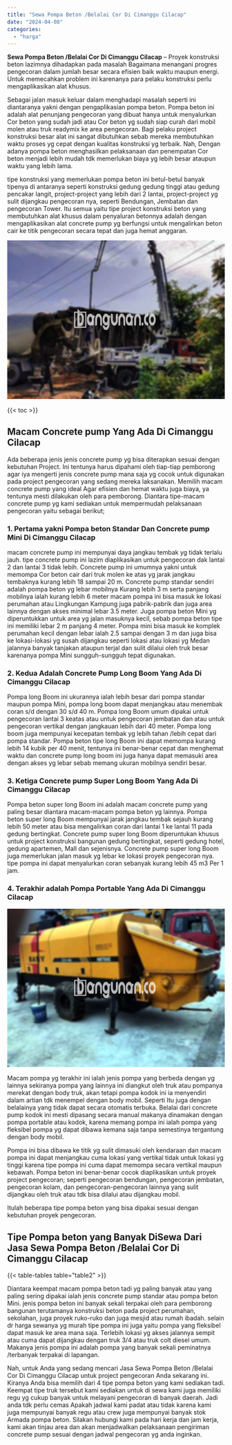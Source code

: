 ```yaml
---
title: "Sewa Pompa Beton /Belalai Cor Di Cimanggu Cilacap"
date: "2024-04-08"
categories: 
  - "harga"
---
```


**Sewa Pompa Beton /Belalai Cor Di Cimanggu Cilacap** – Proyek konstruksi beton lazimnya dihadapkan pada masalah Bagaimana menangani progres pengecoran dalam jumlah besar secara efisien baik waktu maupun energi. Untuk memecahkan problem ini karenanya para pelaku konstruksi perlu mengaplikasikan alat khusus.

Sebagai jalan masuk keluar dalam menghadapi masalah seperti ini diantaranya yakni dengan pengaplikasian pompa beton. Pompa beton ini adalah alat penunjang pengecoran yang dibuat hanya untuk menyalurkan Cor beton yang sudah jadi atau Cor beton yg sudah siap curah dari mobil molen atau truk readymix ke area pengecoran. Bagi pelaku project konstruksi besar alat ini sangat dibutuhkan sebab mereka membutuhkan waktu proses yg cepat dengan kualitas konstruksi yg terbaik. Nah, Dengan adanya pompa beton menghasilkan pelaksanaan dan penempatan Cor beton menjadi lebih mudah tdk memerlukan biaya yg lebih besar ataupun waktu yang lebih lama.

tipe konstruksi yang memerlukan pompa beton ini betul-betul banyak tipenya di antaranya seperti konstruksi gedung gedung tinggi atau gedung pencakar langit, project-project yang lebih dari 2 lantai, project-project yg sulit dijangkau pengecoran nya, seperti Bendungan, Jembatan dan pengecoran Tower. Itu semua yaitu tipe project konstruksi beton yang membutuhkan alat khusus dalam penyaluran betonnya adalah dengan mengaplikasikan alat concrete pump yg berfungsi untuk mengalirkan beton cair ke titik pengecoran secara tepat dan juga hemat anggaran.

![Sewa Pompa Beton /Belalai Cor Di Cimanggu Cilacap](/images/sewa-concrete-pump-26.png)

{{< toc >}}

## Macam Concrete pump Yang Ada Di Cimanggu Cilacap

Ada beberapa jenis jenis concrete pump yg bisa diterapkan sesuai dengan kebutuhan Project. Ini tentunya harus dipahami oleh tiap-tiap pemborong agar iya mengerti jenis concrete pump mana saja yg cocok untuk digunakan pada project pengecoran yang sedang mereka laksanakan. Memilih macam concrete pump yang ideal Agar efisien dan hemat waktu juga biaya, ya tentunya mesti dilakukan oleh para pemborong. Diantara tipe-macam concrete pump yg kami sediakan untuk mempermudah pelaksanaan pengecoran yaitu sebagai berikut;

### 1\. Pertama yakni Pompa beton Standar Dan Concrete pump Mini Di Cimanggu Cilacap

macam concrete pump ini mempunyai daya jangkau tembak yg tidak terlalu jauh. tipe concrete pump ini lazim diaplikasikan untuk pengecoran dak lantai 2 dan lantai 3 tidak lebih. Concrete pump ini umumnya yakni untuk memompa Cor beton cair dari truk molen ke atas yg jarak jangkau tembaknya kurang lebih 18 sampai 20 m. Concrete pump standar sendiri adalah pompa beton yg lebar mobilnya Kurang lebih 3 m serta panjang mobilnya ialah kurang lebih 6 meter macam pompa ini bisa masuk ke lokasi perumahan atau Lingkungan Kampung juga pabrik-pabrik dan juga area lainnya dengan akses minimal lebar 3.5 meter. Juga pompa beton Mini yg diperuntukkan untuk area yg jalan masuknya kecil, sebab pompa beton tipe ini memiliki lebar 2 m panjang 4 meter. Pompa mini bisa masuk ke komplek perumahan kecil dengan lebar ialah 2.5 sampai dengan 3 m dan juga bisa ke lokasi-lokasi yg susah dijangkau seperti lokasi atau lokasi yg Medan jalannya banyak tanjakan ataupun terjal dan sulit dilalui oleh truk besar karenanya pompa Mini sungguh-sungguh tepat digunakan.

### 2\. Kedua Adalah Concrete Pump Long Boom Yang Ada Di Cimanggu Cilacap

Pompa long Boom ini ukurannya ialah lebih besar dari pompa standar maupun pompa Mini, pompa long boom dapat menjangkau atau menembak coran s/d dengan 30 s/d 40 m. Pompa long Boom umum dipakai untuk pengecoran lantai 3 keatas atau untuk pengecoran jembatan dan atau untuk pengecoran vertikal dengan jangkauan lebih dari 40 meter. Pompa long boom juga mempunyai kecepatan tembak yg lebih tahan /lebih cepat dari pompa standar. Pompa beton tipe long Boom ini dapat memompa kurang lebih 14 kubik per 40 menit, tentunya ini benar-benar cepat dan menghemat waktu dan concrete pump long boom ini juga hanya dapat memasuki area dengan akses yg lebar sebab memang ukuran mobilnya sendiri besar.

### 3\. Ketiga Concrete pump Super Long Boom Yang Ada Di Cimanggu Cilacap

Pompa beton super long Boom ini adalah macam concrete pump yang paling besar diantara macam-macam pompa beton yg lainnya. Pompa beton super long Boom mempunyai jarak jangkau tembak sejauh kurang lebih 50 meter atau bisa mengalirkan coran dari lantai 1 ke lantai 11 pada gedung bertingkat. Concrete pump super long Boom diperuntukan khusus untuk project konstruksi bangunan gedung bertingkat, seperti gedung hotel, gedung apartemen, Mall dan sejenisnya. Concrete pump super long Boom juga memerlukan jalan masuk yg lebar ke lokasi proyek pengecoran nya. tipe pompa ini dapat menyalurkan coran sebanyak kurang lebih 45 m3 Per 1 jam.

### 4\. Terakhir adalah Pompa Portable Yang Ada Di Cimanggu Cilacap

![Sewa Pompa Beton /Belalai Cor Di Cimanggu Cilacap](/images/sewa-concrete-pump-29.png)

Macam pompa yg terakhir ini ialah jenis pompa yang berbeda dengan yg lainnya sekiranya pompa yang lainnya ini diangkut oleh truk atau pompanya merekat dengan body truk, akan tetapi pompa kodok ini ia menyendiri dalam artian tdk menempel dengan body mobil. Seperti Itu juga dengan belalainya yang tidak dapat secara otomatis terbuka. Belalai dari concrete pump kodok ini mesti dipasang secara manual makanya dinamakan dengan pompa portable atau kodok, karena memang pompa ini ialah pompa yang fleksibel pompa yg dapat dibawa kemana saja tanpa semestinya tergantung dengan body mobil.

Pompa ini bisa dibawa ke titik yg sulit dimasuki oleh kendaraan dan macam pompa ini dapat menjangkau cuma lokasi yang vertikal tidak untuk lokasi yg tinggi karena tipe pompa ini cuma dapat memompa secara vertikal maupun kebawah. Pompa beton ini benar-benar cocok diaplikasikan untuk proyek project pengecoran; seperti pengecoran bendungan, pengecoran jembatan, pengecoran kolam, dan pengecoran-pengecoran lainnya yang sulit dijangkau oleh truk atau tdk bisa dilalui atau dijangkau mobil.

Itulah beberapa tipe pompa beton yang bisa dipakai sesuai dengan kebutuhan proyek pengecoran.

## Tipe Pompa beton yang Banyak DiSewa Dari Jasa Sewa Pompa Beton /Belalai Cor Di Cimanggu Cilacap

{{< table-tables table="table2" >}}

Diantara keempat macam pompa beton tadi yg paling banyak atau yang paling sering dipakai ialah jenis concrete pump standar atau pompa beton Mini. jenis pompa beton ini banyak sekali terpakai oleh para pemborong bangunan terutamanya konstruksi beton pada project perumahan, sekolahan, juga proyek ruko-ruko dan juga mesjid atau rumah ibadah. selain dr harga sewanya yg murah tipe pompa ini juga yaitu pompa yang fleksibel dapat masuk ke area mana saja. Terlebih lokasi yg akses jalannya sempit atau cuma dapat dijangkau dengan truk 3/4 atau truk colt diesel umum. Makanya jenis pompa ini adalah pompa yang banyak sekali peminatnya /terbanyak terpakai di lapangan.

Nah, untuk Anda yang sedang mencari Jasa Sewa Pompa Beton /Belalai Cor Di Cimanggu Cilacap untuk project pengecoran Anda sekarang ini. Kiranya Anda bisa memilih dari 4 tipe pompa beton yang kami sediakan tadi. Keempat tipe truk tersebut kami sediakan untuk di sewa kami juga memiliki regu yg cukup banyak untuk melayani pengecoran di banyak daerah. Jadi anda tdk perlu cemas Apakah jadwal kami padat atau tidak karena kami juga mempunyai banyak regu atau crew juga mempunyai banyak stok Armada pompa beton. Silakan hubungi kami pada hari kerja dan jam kerja, kami akan tinjau area dan akan menjadwalkan pelaksanaan pengiriman concrete pump sesuai dengan jadwal pengecoran yg anda inginkan.
